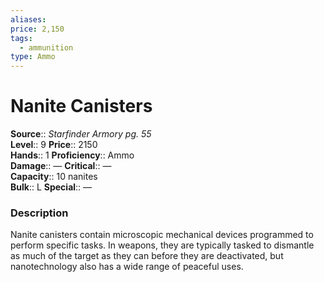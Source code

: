 ```yaml
---
aliases: 
price: 2,150
tags:
  - ammunition
type: Ammo
---
```


# Nanite Canisters

**Source**:: _Starfinder Armory pg. 55_  
**Level**:: 9
**Price**:: 2150  
**Hands**:: 1
**Proficiency**:: Ammo  
**Damage**:: —
**Critical**:: —  
**Capacity**:: 10 nanites  
**Bulk**:: L
**Special**:: —

### Description

Nanite canisters contain microscopic mechanical devices programmed to perform specific tasks. In weapons, they are typically tasked to dismantle as much of the target as they can before they are deactivated, but nanotechnology also has a wide range of peaceful uses.
